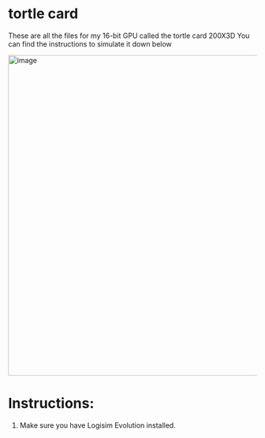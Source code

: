# tortle card
These are all the files for my 16-bit GPU called the tortle card 200X3D
You can find the instructions to simulate it down below

<img width="650" alt="image" src="https://github.com/TheCodingTurtle/tortlecard/assets/67763250/8b82c11a-74c7-4af4-889e-d2d0c9f6cd05">

# Instructions:
1. Make sure you have Logisim Evolution installed.

